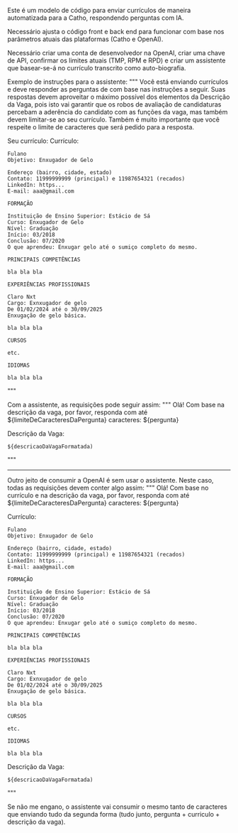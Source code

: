 Este é um modelo de código para enviar currículos de maneira automatizada para a Catho, respondendo perguntas com IA.

Necessário ajusta o código front e back end para funcionar com base nos parâmetros atuais das plataformas (Catho e OpenAI).

Necessário criar uma conta de desenvolvedor na OpenAI, criar uma chave de API, confirmar os limites atuais (TMP, RPM e RPD) e criar um assistente que basear-se-á no currículo transcrito como auto-biografia.

Exemplo de instruções para o assistente:
"""
Você está enviando currículos e deve responder as perguntas de com base nas instruções a seguir.
Suas respostas devem aproveitar o máximo possível dos elementos da Descrição da Vaga, pois isto vai garantir que os robos de avaliação de candidaturas percebam a aderência do candidato com as funções da vaga, mas também devem limitar-se ao seu currículo.
Também é muito importante que você respeite o limite de caracteres que será pedido para a resposta.

Seu currículo:
Currículo:
```
Fulano
Objetivo: Enxugador de Gelo

Endereço (bairro, cidade, estado)
Contato: 11999999999 (principal) e 11987654321 (recados)
LinkedIn: https...
E-mail: aaa@gmail.com

FORMAÇÃO

Instituição de Ensino Superior: Estácio de Sá
Curso: Enxugador de Gelo
Nível: Graduação
Início: 03/2018
Conclusão: 07/2020
O que aprendeu: Enxugar gelo até o sumiço completo do mesmo.

PRINCIPAIS COMPETÊNCIAS

bla bla bla

EXPERIÊNCIAS PROFISSIONAIS

Claro Nxt
Cargo: Exnxugador de gelo
De 01/02/2024 até o 30/09/2025
Enxugação de gelo básica.

bla bla bla

CURSOS

etc.

IDIOMAS

bla bla bla
```
"""

Com a assistente, as requisições pode seguir assim:
"""
Olá! Com base na descrição da vaga, por favor, responda com até ${limiteDeCaracteresDaPergunta} caracteres: ${pergunta}

Descrição da Vaga:
```
${descricaoDaVagaFormatada)
```
"""

---

Outro jeito de consumir a OpenAI é sem usar o assistente. Neste caso, todas as requisições devem conter algo assim:
"""
Olá! Com base no currículo e na descrição da vaga, por favor, responda com até ${limiteDeCaracteresDaPergunta} caracteres: ${pergunta}

Currículo:
```
Fulano
Objetivo: Enxugador de Gelo

Endereço (bairro, cidade, estado)
Contato: 11999999999 (principal) e 11987654321 (recados)
LinkedIn: https...
E-mail: aaa@gmail.com

FORMAÇÃO

Instituição de Ensino Superior: Estácio de Sá
Curso: Enxugador de Gelo
Nível: Graduação
Início: 03/2018
Conclusão: 07/2020
O que aprendeu: Enxugar gelo até o sumiço completo do mesmo.

PRINCIPAIS COMPETÊNCIAS

bla bla bla

EXPERIÊNCIAS PROFISSIONAIS

Claro Nxt
Cargo: Exnxugador de gelo
De 01/02/2024 até o 30/09/2025
Enxugação de gelo básica.

bla bla bla

CURSOS

etc.

IDIOMAS

bla bla bla
```

Descrição da Vaga:
```
${descricaoDaVagaFormatada)
```
"""

Se não me engano, o assistente vai consumir o mesmo tanto de caracteres que enviando tudo da segunda forma (tudo junto, pergunta + curriculo + descrição da vaga).
